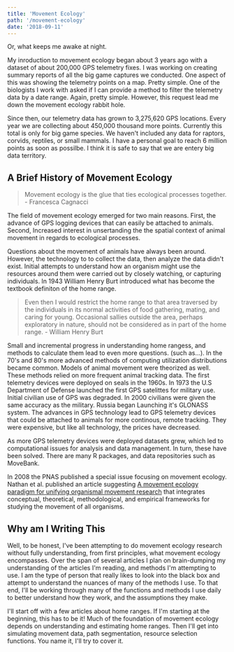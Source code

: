 ```yaml
---
title: 'Movement Ecology'
path: '/movement-ecology'
date: '2018-09-11'
---
```


Or, what keeps me awake at night.

My inroduction to movement ecology began about 3 years ago with a dataset of about 200,000 GPS telemetry fixes. I was working on creating summary reports of all the big game captures we conducted. One aspect of this was showing the telemetry points on a map. Pretty simple. One of the biologists I work with asked if I can provide a method to filter the telemetry data by a date range. Again, pretty simple. However, this request lead me down the movement ecology rabbit hole. 

Since then, our telemetry data has grown to 3,275,620 GPS locations. Every year we are collecting about 450,000 thousand more points. Currently this total is only for big game species. We haven't included any data for raptors, corvids, reptiles, or small mammals. I have a personal goal to reach 6 million points as soon as possilbe. I think it is safe to say that we are entery big data territory.

## A Brief History of Movement Ecology

> Movement ecology is the glue that ties ecological processes together. - Francesca Cagnacci

The field of movement ecology emerged for two main reasons. First, the advance of GPS logging devices that can easily be attached to animals. Second, Increased interest in unsertanding the the spatial context of animal movement in regards to ecological processes. 

Questions about the movement of animals have always been around. However, the technology to to collect the data, then analyze the data didn't exist. Initial attempts to understand how an organism might use the resources around them were carried out by closely watching, or capturing individuals. In 1943 William Henry Burt introduced what has become the textbook definiton of the home range.

> Even then I would restrict the home range to that area traversed by the individuals in its normal activities of food gathering, mating, and caring for young. Occasional sallies outside the area, perhaps exploratory in nature, should not be considered as in part of the home range. - William Henry Burt

Small and incremental progress in understanding home rangess, and methods to calculate them lead to even more questions. (such as...). In the 70's and 80's more advanced methods of computing utilization distributions became common. Models of animal movement were theorized as well. These methods relied on more frequent animal tracking data. The first telemetry devices were deployed on seals in the 1960s. In 1973 the U.S Department of Defense launched the first GPS satelittes for military use. Initial civilian use of GPS was degraded. In 2000 civilians were given the same accuracy as the military. Russia began Launching it's GLONASS system. The advances in GPS technology lead to GPS telemetry devices that could be attached to animals for more continous, remote tracking. They were expensive, but like all technology, the prices have decreased. 

As more GPS telemetry devices were deployed datasets grew, which led to computational issues for analysis and data management. In turn, these have been solved. There are many R packages, and data repositories such as MoveBank. 

In 2008 the PNAS published a special issue focusing on movement ecology. Nathan et al. published an article suggesting [A movement ecology paradigm for unifying organismal movement research](http://www.pnas.org/content/105/49/19052) that integrates conceptual, theoretical, methodological, and empirical frameworks for studying the movement of all organisms. 

## Why am I Writing This

Well, to be honest, I've been attempting to do movement ecology research without fully understanding, from first principles, what movement ecology encompasses. Over the span of several articles I plan on brain-dumping my understanding of the articles I'm reading, and methods I'm attempting to use. I am the type of person that really likes to look into the black box and attempt to understand the nuances of many of the methods I use. To that end, I'll be working through many of the functions and methods I use daily to better understand how they work, and the assumptions they make. 

I'll start off with a few articles about home ranges. If I'm starting at the beginning, this has to be it! Much of the foundation of movement ecology depends on understanding and estimating home ranges. Then I'll get into simulating movement data, path segmentation, resource selection functions. You name it, I'll try to cover it.
